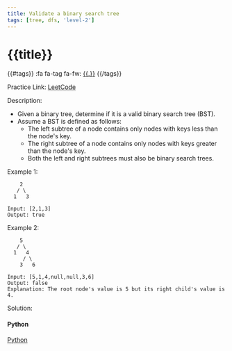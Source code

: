```yaml
---
title: Validate a binary search tree
tags: [tree, dfs, 'level-2']
---
```


# {{title}}

{{#tags}}
:fa fa-tag fa-fw: [{{.}}]({{tagspath}}/{{.}})
{{/tags}}

Practice Link: [LeetCode](https://leetcode.com/problems/validate-binary-search-tree/)

Description:

- Given a binary tree, determine if it is a valid binary search tree (BST).
- Assume a BST is defined as follows:
  - The left subtree of a node contains only nodes with keys less than the node's key.
  - The right subtree of a node contains only nodes with keys greater than the node's key.
  - Both the left and right subtrees must also be binary search trees.

Example 1:

```text
    2
   / \
  1   3

Input: [2,1,3]
Output: true
```

Example 2:

```text
    5
   / \
  1   4
     / \
    3   6

Input: [5,1,4,null,null,3,6]
Output: false
Explanation: The root node's value is 5 but its right child's value is 4.
```

Solution:

<!-- tabs:start -->
#### **Python**

[Python](../pycode/tree/validate-binary-search-tree.py ':include :type=code')
<!-- tabs:end -->
